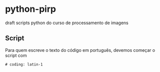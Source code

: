 # python-pirp
draft scripts python do curso de processamento de imagens

## Script
Para quem escreve o texto do código em português, devemos começar o script com

    # coding: latin-1
